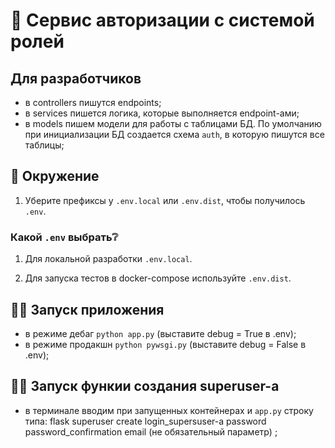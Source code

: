 # 🔐 Сервис авторизации с системой ролей

## Для разработчиков

- в controllers пишутся endpoints;
- в services пишется логика, которые выполняется endpoint-ами;
- в models пишем модели для работы с таблицами БД. 
  По умолчанию при инициализации БД создается схема `auth`, 
  в которую пишутся все таблицы;

## 🔑 Окружение

1. Уберите префиксы у `.env.local` или `.env.dist`, 
   чтобы получилось `.env`.

### Какой `.env` выбрать❔

1. Для локальной разработки `.env.local`.

2. Для запуска тестов в docker-compose используйте `.env.dist`.

## 🏃‍♂️ Запуск приложения

- в режиме дебаг `python app.py` (выставите debug = True в .env);
- в режиме продакшн `python pywsgi.py` (выставите debug = False в .env);

## 🏃‍♂️ Запуск функии создания superuser-a

- в терминале вводим при запущенных контейнерах и `app.py` строку типа:
flask superuser create login_supersuser-a password password_confirmation email (не обязательный параметр)
;